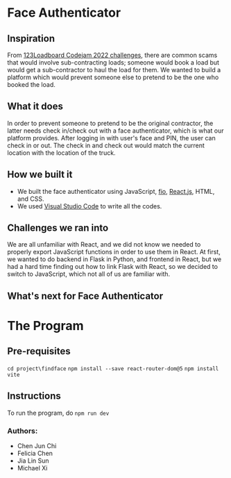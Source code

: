 # Face Authenticator

## Inspiration
From [123Loadboard Codejam 2022 challenges](https://codejam.123loadboard.com/), there are common scams that would involve sub-contracting loads; someone would book a load but would get a sub-contractor to haul the load for them. We wanted to build a platform which would prevent someone else to pretend to be the one who booked the load.

## What it does
In order to prevent someone to pretend to be the original contractor, the latter needs check in/check out with a face authenticator, which is what our platform provides. After logging in with user's face and PIN, the user can check in or out. The check in and check out would match the current location with the location of the truck.

## How we built it
* We built the face authenticator using JavaScript, [fio](https://faceio.net/integration-guide), [React.js](https://reactjs.org/), HTML, and CSS.
* We used [Visual Studio Code](https://code.visualstudio.com/) to write all the codes.

## Challenges we ran into
We are all unfamiliar with React, and we did not know we needed to properly export JavaScript functions in order to use them in React. At first, we wanted to do backend in Flask in Python, and frontend in React, but we had a hard time finding out how to link Flask with React, so we decided to switch to JavaScript, which not all of us are familiar with.

## What's next for Face Authenticator


# The Program

## Pre-requisites
`cd project\findface`
`npm install --save react-router-dom@5`
`npm install vite`

## Instructions
To run the program, do `npm run dev`

### Authors:
* Chen Jun Chi
* Felicia Chen
* Jia Lin Sun
* Michael Xi
